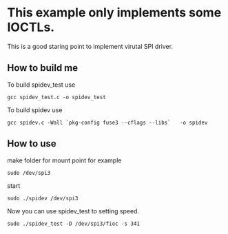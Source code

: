 # This example only implements some IOCTLs. 

This is a good staring point to implement virutal SPI driver.

## How to build me

To build spidev_test use 
```
gcc spidev_test.c -o spidev_test
```

To build spidev use

```
gcc spidev.c -Wall `pkg-config fuse3 --cflags --libs`   -o spidev
```


## How to use

make folder for mount point for example
```
sudo /dev/spi3
```
start 
```
sudo ./spidev /dev/spi3
```

Now you can use spidev_test to setting speed. 

```
sudo ./spidev_test -D /dev/spi3/fioc -s 341  
```

